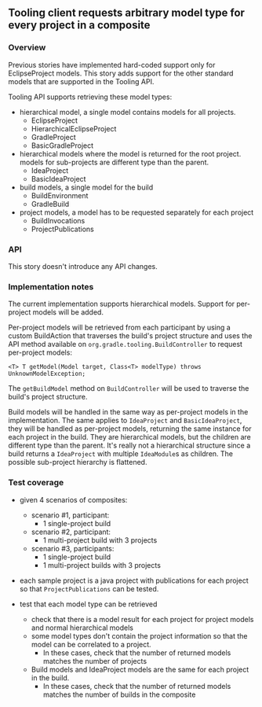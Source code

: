 ## Tooling client requests arbitrary model type for every project in a composite

### Overview

Previous stories have implemented hard-coded support only for EclipseProject models. This story adds support for the other 
standard models that are supported in the Tooling API.

Tooling API supports retrieving these model types:
- hierarchical model, a single model contains models for all projects.
  - EclipseProject
  - HierarchicalEclipseProject
  - GradleProject
  - BasicGradleProject
- hierarchical models where the model is returned for the root project. models for sub-projects are different type than the parent.
  - IdeaProject
  - BasicIdeaProject
- build models, a single model for the build
  - BuildEnvironment
  - GradleBuild
- project models, a model has to be requested separately for each project
  - BuildInvocations
  - ProjectPublications

### API

This story doesn't introduce any API changes.

### Implementation notes

The current implementation supports hierarchical models. Support for per-project models will be added.

Per-project models will be retrieved from each participant by using a custom BuildAction that traverses the build's project structure and uses the API method available on
`org.gradle.tooling.BuildController` to request per-project models:
```
<T> T getModel(Model target, Class<T> modelType) throws UnknownModelException;
```
The `getBuildModel` method on `BuildController` will be used to traverse the build's project structure.

Build models will be handled in the same way as per-project models in the implementation.
The same applies to `IdeaProject` and `BasicIdeaProject`, they will be handled as per-project models, returning the same instance for each project in the build. 
They are hierarchical models, but the children are different type than the parent.
It's really not a hierarchical structure since a build returns a `IdeaProject` with multiple `IdeaModule`s as children. The possible sub-project hierarchy is flattened.

### Test coverage

- given 4 scenarios of composites:
  - scenario #1, participant:
    - 1 single-project build
  - scenario #2, participant:
    - 1 multi-project build with 3 projects
  - scenario #3, participants:
    - 1 single-project build
    - 1 multi-project builds with 3 projects
- each sample project is a java project with publications for each project so that `ProjectPublications` can be tested.

- test that each model type can be retrieved 
  - check that there is a model result for each project for project models and normal hierarchical models
  - some model types don't contain the project information so that the model can be correlated to a project. 
    - In these cases, check that the number of returned models matches the number of projects
  - Build models and IdeaProject models are the same for each project in the build. 
    - In these cases, check that the number of returned models matches the number of builds in the composite
